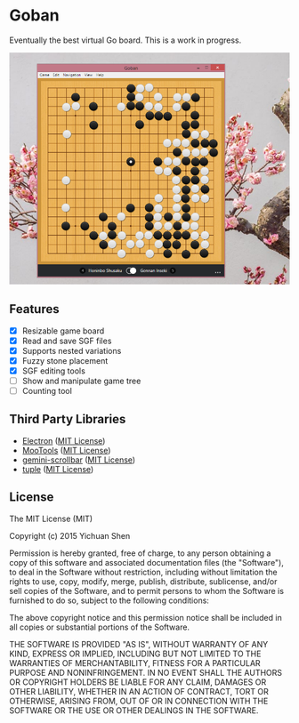 # Goban

Eventually the best virtual Go board. This is a work in progress.

![Screenshot](screenshot.png)

## Features

- [x] Resizable game board
- [x] Read and save SGF files
- [x] Supports nested variations
- [x] Fuzzy stone placement
- [x] SGF editing tools
- [ ] Show and manipulate game tree
- [ ] Counting tool

## Third Party Libraries

* [Electron](http://electron.atom.io/) ([MIT License](https://github.com/atom/electron/blob/master/LICENSE))
* [MooTools](http://mootools.net/) ([MIT License](https://github.com/mootools/mootools-core/blob/master/Source/license.txt))
* [gemini-scrollbar](http://noeldelgado.github.io/gemini-scrollbar/) ([MIT License](https://github.com/noeldelgado/gemini-scrollbar/blob/master/LICENSE))
* [tuple](https://github.com/Wolfy87/tuple) ([MIT License](https://github.com/Wolfy87/tuple#license-mit))

## License

The MIT License (MIT)

Copyright (c) 2015 Yichuan Shen

Permission is hereby granted, free of charge, to any person obtaining a copy
of this software and associated documentation files (the "Software"), to deal
in the Software without restriction, including without limitation the rights
to use, copy, modify, merge, publish, distribute, sublicense, and/or sell
copies of the Software, and to permit persons to whom the Software is
furnished to do so, subject to the following conditions:

The above copyright notice and this permission notice shall be included in
all copies or substantial portions of the Software.

THE SOFTWARE IS PROVIDED "AS IS", WITHOUT WARRANTY OF ANY KIND, EXPRESS OR
IMPLIED, INCLUDING BUT NOT LIMITED TO THE WARRANTIES OF MERCHANTABILITY,
FITNESS FOR A PARTICULAR PURPOSE AND NONINFRINGEMENT. IN NO EVENT SHALL THE
AUTHORS OR COPYRIGHT HOLDERS BE LIABLE FOR ANY CLAIM, DAMAGES OR OTHER
LIABILITY, WHETHER IN AN ACTION OF CONTRACT, TORT OR OTHERWISE, ARISING FROM,
OUT OF OR IN CONNECTION WITH THE SOFTWARE OR THE USE OR OTHER DEALINGS IN
THE SOFTWARE.
